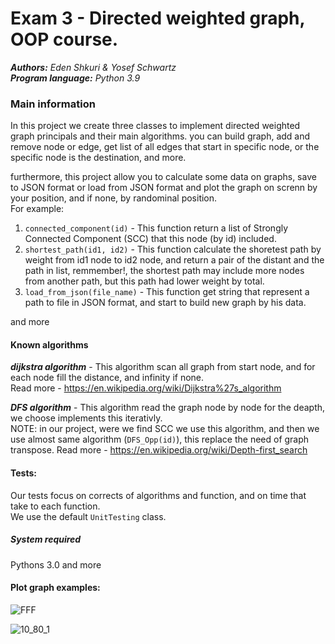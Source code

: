 # Exam 3 - Directed weighted graph, OOP course. 
***Authors:** Eden Shkuri & Yosef Schwartz*  
***Program language:** Python 3.9*

### Main information
In this project we create three classes to implement directed weighted graph principals and their main algorithms.
you can build graph, add and remove node or edge, get list of all edges that start in specific node, or the specific node is the destination, and more.

furthermore, this project allow you to calculate some data on graphs, save to JSON format or load from JSON format and plot the graph on screnn by your position, and if none, by randominal position.  
For example:
1. `connected_component(id)` - This function return a list of Strongly Connected Component (SCC) that this node (by id) included.  
2. `shortest_path(id1, id2)` - This function calculate the shoretest path by weight from id1 node to id2 node, and return a pair of the distant and the path in list, remmember!, the shortest path may include more nodes from another path, but this path had lower weight by total.
3. `load_from_json(file_name)` - This function get string that represent a path to file in JSON format, and start to build new graph by his data.  
  
  and more

#### Known algorithms
***dijkstra algorithm*** - This algorithm scan all graph from start node, and for each node fill the distance, and infinity if none.  
Read more - https://en.wikipedia.org/wiki/Dijkstra%27s_algorithm

***DFS algorithm*** - This algorithm read the graph node by node for the deapth, we choose implements this iterativly.  
NOTE: in our project, were we find SCC we use this algorithm, and then we use almost same algorithm (`DFS_Opp(id)`), this replace the need of graph transpose.
Read more - https://en.wikipedia.org/wiki/Depth-first_search

#### Tests:  
Our tests focus on corrects of algorithms and function, and on time that take to each function.  
We use the default `UnitTesting` class.

##### System required  
Pythons 3.0 and more
  
    
    
#### Plot graph examples:
![FFF](https://user-images.githubusercontent.com/73064850/104216694-106c3100-5443-11eb-8bf1-ad6f30a189dc.jpg)
  
    
  ![10_80_1](https://user-images.githubusercontent.com/73064850/104215863-0ac21b80-5442-11eb-890c-4a6352fd8daf.jpg)
